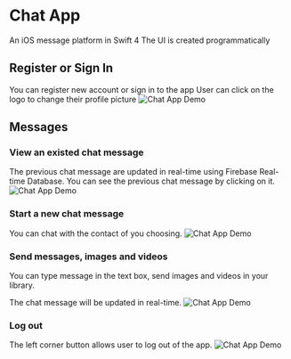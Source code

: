 # Chat App
An iOS message platform in Swift 4
The UI is created programmatically

## Register or Sign In 
You can register new account or sign in to the app
User can click on the logo to change their profile picture
![Chat App Demo](Demo/CA1.gif)

## Messages
### View an existed chat message
The previous chat message are updated in real-time using Firebase Real-time Database. 
You can see the previous chat message by clicking on it. 
![Chat App Demo](Demo/CA2.gif)

### Start a new chat message 
You can chat with the contact of you choosing. 
![Chat App Demo](Demo/CA3.gif)

### Send messages, images and videos
You can type message in the text box, send images and videos in your library. 

The chat message will be updated in real-time.
![Chat App Demo](Demo/CA4.gif)

### Log out 
The left corner button allows user to log out of the app.
![Chat App Demo](Demo/CA5.gif)

